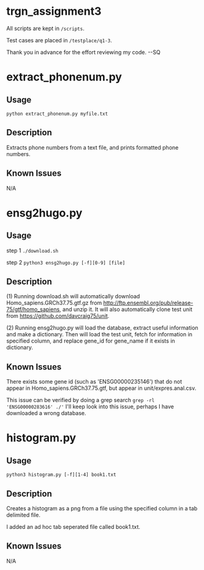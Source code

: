 # trgn_assignment3

All scripts are kept in <code>/scripts</code>.

Test cases are placed in <code>/testplace/q1-3</code>.

Thank you in advance for the effort reviewing my code. --SQ 

# extract_phonenum.py

## Usage
<code>python extract_phonenum.py myfile.txt</code>

## Description
Extracts phone numbers from a text file, and prints formatted phone numbers.

## Known Issues
N/A

# ensg2hugo.py

## Usage
step 1 <code>./download.sh</code>

step 2 <code>python3 ensg2hugo.py [-f][0-9] [file]</code>

## Description
(1) Running download.sh will automatically download Homo_sapiens.GRCh37.75.gtf.gz from http://ftp.ensembl.org/pub/release-75/gtf/homo_sapiens,
and unzip it. It will also automatically clone test unit from https://github.com/davcraig75/unit.

(2) Running ensg2hugo.py will load the database, extract useful information and make a dictionary. Then will load the test unit, fetch for information in specified column, and replace gene_id for gene_name if it exists in dictionary.

## Known Issues
There exists some gene id (such as 'ENSG00000235146') that do not appear in Homo_sapiens.GRCh37.75.gtf, but appear in unit/expres.anal.csv.

This issue can be verified by doing a grep search <code>grep -rl 'ENSG00000283616' ./'</code> I'll keep look into this issue, perhaps I have downloaded a wrong database.

# histogram.py 

## Usage
<code>python3 histogram.py [-f][1-4] book1.txt</code>

## Description
Creates a histogram as a png from a file using the specified column in a tab delimited file.

I added an ad hoc tab seperated file called book1.txt.

## Known Issues
N/A


